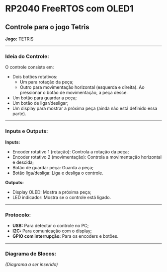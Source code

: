 # RP2040 FreeRTOS com OLED1

## Controle para o jogo Tetris

**Jogo:** TETRIS

---

### Ideia do Controle:

O controle consiste em:
- Dois botões rotativos:
  - Um para rotação da peça;
  - Outro para movimentação horizontal (esquerda e direita). Ao pressionar o botão de movimentação, a peça desce.
- Um botão para guardar a peça;
- Um botão de ligar/desligar;
- Um display para mostrar a próxima peça (ainda não está definido essa parte).

---

### Inputs e Outputs:

**Inputs:**
- Encoder rotativo 1 (rotação): Controla a rotação da peça;
- Encoder rotativo 2 (movimentação): Controla a movimentação horizontal e descida;
- Botão de guardar peça: Guarda a peça;
- Botão liga/desliga: Liga e desliga o controle.

**Outputs:**
- Display OLED: Mostra a próxima peça;
- LED indicador: Mostra se o controle está ligado.

---

### Protocolo:
- **USB:** Para detectar o controle no PC;
- **I2C:** Para comunicação com o display;
- **GPIO com interrupção:** Para os encoders e botões.

---

### Diagrama de Blocos:
*(Diagrama a ser inserido)*

